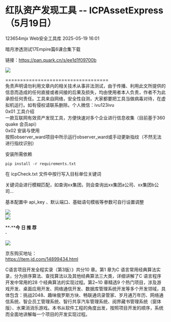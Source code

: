 #  红队资产发现工具 -- ICPAssetExpress（5月19日）   
123654mjx  Web安全工具库   2025-05-19 16:01  
  
暗月渗透测试17Empire篇6课合集下载  
  
链接：https://pan.quark.cn/s/ee1d1f09700b  
  
![](https://mmbiz.qpic.cn/sz_mmbiz_png/8H1dCzib3UibsyS2g1z4ucKs0zLqDXFYFSCP72fyj28FaxUc9AUAYd1VnVDkq8p6icyKd1qRssTLJELibLWdNd1EBw/640?wx_fmt=png&from=appmsg "")  
  
===================================  
免责声明请勿利用文章内的相关技术从事非法测试，由于传播、利用此文所提供的信息而造成的任何直接或者间接的后果及损失，均由使用者本人负责，作者不为此承担任何责任。工具来自网络，安全性自测，大家都要把工具当做病毒对待，在虚拟机运行。如有侵权请联系删除。个人微信：ivu123ivu  
0x01 工具介绍  
一款互联网有效资产发现工具，方便快速对多个企业进行信息收集（目前基于360 quake 会员api）  
0x02 安装与使用  
按照observer_ward项目中所示运行observer_ward或手动更新指纹（不然无法进行指纹识别）  
  
安装所需依赖  
```
pip install -r requirements.txt 
```  
  
在 icpCheck.txt 文件中按行写入目标单位关键词  
  
关键词会进行模糊匹配，如查询xx集团，则会查询出xx集团a公司、xx集团b公司...  
  
基本配置中 api_key 、默认端口、基础语句模板等参数可自行设置调整  
  
![](https://mmbiz.qpic.cn/sz_mmbiz_png/8H1dCzib3UibsyS2g1z4ucKs0zLqDXFYFSfib3JtUaJOHGgJc6JYMhU10iaj8icmSon6icEj5a887ibGP70dprbnZVVvw/640?wx_fmt=png&from=appmsg "")  
![](https://mmbiz.qpic.cn/sz_mmbiz_png/8H1dCzib3UibsyS2g1z4ucKs0zLqDXFYFSPGBD4qMoGO2PpQ884dY3XweWXKMetPTHXJ5RygzP8yOXldTvo6KkBQ/640?wx_fmt=png&from=appmsg "")  
  
  
  
  
**·****今 日 推 荐**  
**·**  
  
![](https://mmbiz.qpic.cn/sz_mmbiz_png/8H1dCzib3UibsyS2g1z4ucKs0zLqDXFYFSgVH5p78ClWMemOuJ50MzllhbT29uE5TnCO6L5IZVEjUGMW22LR7BSA/640?wx_fmt=png&from=appmsg "")  
  
京东购买地址：  
https://item.jd.com/14899434.html  
  
C语言项目开发全程实录（第3版）》共分10 章。第1 章为C 语言常用经典算法实录，分为排序算法、查找算法以及其他经典算法三大类，详细讲解了C 语言程序开发中常用的28 个经典算法的实现过程。第2~10 章精选9 个热门项目，涉及游戏开发、桌面应用开发、网络通信开发、数据库管理系统开发等多个开发领域，具体包含：挑战2048、趣味俄罗斯方块、畅联通讯录管家、岁月通万年历、网络通信系统、智企员工管理系统、智行共享汽车管理系统、阅界藏书管理系统（窗体版）、水果消消乐游戏。本书从软件工程的角度出发，按照项目开发的顺序，系统而全面地讲解每一个项目的开发实现过程。  
  
